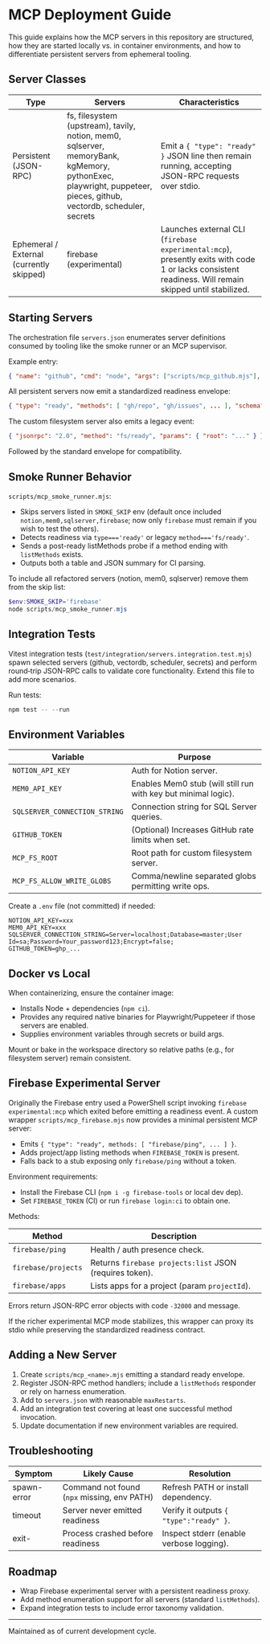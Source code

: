 # MCP Deployment Guide

This guide explains how the MCP servers in this repository are structured,
how they are started locally vs. in container environments, and how to
differentiate persistent servers from ephemeral tooling.

## Server Classes

| Type                                     | Servers                                                                                                                                                           | Characteristics                                                                                                                                       |
| ---------------------------------------- | ----------------------------------------------------------------------------------------------------------------------------------------------------------------- | ----------------------------------------------------------------------------------------------------------------------------------------------------- |
| Persistent (JSON-RPC)                    | fs, filesystem (upstream), tavily, notion, mem0, sqlserver, memoryBank, kgMemory, pythonExec, playwright, puppeteer, pieces, github, vectordb, scheduler, secrets | Emit a `{ "type": "ready" }` JSON line then remain running, accepting JSON-RPC requests over stdio.                                                   |
| Ephemeral / External (currently skipped) | firebase (experimental)                                                                                                                                           | Launches external CLI (`firebase experimental:mcp`), presently exits with code 1 or lacks consistent readiness. Will remain skipped until stabilized. |

## Starting Servers

The orchestration file `servers.json` enumerates server definitions consumed by tooling like the smoke runner or an MCP supervisor.

Example entry:

```json
{ "name": "github", "cmd": "node", "args": ["scripts/mcp_github.mjs"], "maxRestarts": 2 }
```

All persistent servers now emit a standardized readiness envelope:

```json
{ "type": "ready", "methods": [ "gh/repo", "gh/issues", ... ], "schema": { "service": "github", "version": 1 } }
```

The custom filesystem server also emits a legacy event:

```json
{ "jsonrpc": "2.0", "method": "fs/ready", "params": { "root": "..." } }
```

Followed by the standard envelope for compatibility.

## Smoke Runner Behavior

`scripts/mcp_smoke_runner.mjs`:

- Skips servers listed in `SMOKE_SKIP` env (default once included
  `notion,mem0,sqlserver,firebase`; now only `firebase` must remain if you
  wish to test the others).
- Detects readiness via `type==='ready'` or legacy `method==='fs/ready'`.
- Sends a post-ready listMethods probe if a method ending with
  `listMethods` exists.
- Outputs both a table and JSON summary for CI parsing.

To include all refactored servers (notion, mem0, sqlserver) remove them
from the skip list:

```powershell
$env:SMOKE_SKIP='firebase'
node scripts/mcp_smoke_runner.mjs
```

## Integration Tests

Vitest integration tests
(`test/integration/servers.integration.test.mjs`) spawn selected
servers (github, vectordb, scheduler, secrets) and perform round‑trip
JSON-RPC calls to validate core functionality. Extend this file to add
more scenarios.

Run tests:

```powershell
npm test -- --run
```

## Environment Variables

| Variable                      | Purpose                                                        |
| ----------------------------- | -------------------------------------------------------------- |
| `NOTION_API_KEY`              | Auth for Notion server.                                        |
| `MEM0_API_KEY`                | Enables Mem0 stub (will still run with key but minimal logic). |
| `SQLSERVER_CONNECTION_STRING` | Connection string for SQL Server queries.                      |
| `GITHUB_TOKEN`                | (Optional) Increases GitHub rate limits when set.              |
| `MCP_FS_ROOT`                 | Root path for custom filesystem server.                        |
| `MCP_FS_ALLOW_WRITE_GLOBS`    | Comma/newline separated globs permitting write ops.            |

Create a `.env` file (not committed) if needed:

```env
NOTION_API_KEY=xxx
MEM0_API_KEY=xxx
SQLSERVER_CONNECTION_STRING=Server=localhost;Database=master;User Id=sa;Password=Your_password123;Encrypt=false;
GITHUB_TOKEN=ghp_...
```

## Docker vs Local

When containerizing, ensure the container image:

- Installs Node + dependencies (`npm ci`).
- Provides any required native binaries for Playwright/Puppeteer if those
  servers are enabled.
- Supplies environment variables through secrets or build args.

Mount or bake in the workspace directory so relative paths (e.g., for filesystem server) remain consistent.

## Firebase Experimental Server

Originally the Firebase entry used a PowerShell script invoking
`firebase experimental:mcp` which exited before emitting a readiness
event. A custom wrapper `scripts/mcp_firebase.mjs` now provides a
minimal persistent MCP server:

- Emits `{ "type": "ready", methods: [ "firebase/ping", ... ] }`.
- Adds project/app listing methods when `FIREBASE_TOKEN` is present.
- Falls back to a stub exposing only `firebase/ping` without a token.

Environment requirements:

- Install the Firebase CLI (`npm i -g firebase-tools` or local dev dep).
- Set `FIREBASE_TOKEN` (CI) or run `firebase login:ci` to obtain one.

Methods:

| Method              | Description                                             |
| ------------------- | ------------------------------------------------------- |
| `firebase/ping`     | Health / auth presence check.                           |
| `firebase/projects` | Returns `firebase projects:list` JSON (requires token). |
| `firebase/apps`     | Lists apps for a project (param `projectId`).           |

Errors return JSON-RPC error objects with code `-32000` and message.

If the richer experimental MCP mode stabilizes, this wrapper can proxy
its stdio while preserving the standardized readiness contract.

## Adding a New Server

1. Create `scripts/mcp_<name>.mjs` emitting a standard ready envelope.
2. Register JSON-RPC method handlers; include a `listMethods` responder or rely on harness enumeration.
3. Add to `servers.json` with reasonable `maxRestarts`.
4. Add an integration test covering at least one successful method invocation.
5. Update documentation if new environment variables are required.

## Troubleshooting

| Symptom     | Likely Cause                                | Resolution                               |
| ----------- | ------------------------------------------- | ---------------------------------------- |
| spawn-error | Command not found (`npx` missing, env PATH) | Refresh PATH or install dependency.      |
| timeout     | Server never emitted readiness              | Verify it outputs `{ "type":"ready" }`.  |
| exit-<code> | Process crashed before readiness            | Inspect stderr (enable verbose logging). |

## Roadmap

- Wrap Firebase experimental server with a persistent readiness proxy.
- Add method enumeration support for all servers (standard `listMethods`).
- Expand integration tests to include error taxonomy validation.

---

Maintained as of current development cycle.
